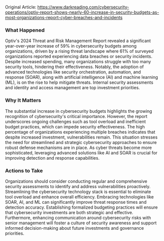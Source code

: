 Original Article: https://www.darkreading.com/cybersecurity-operations/optiv-report-shows-nearly-60-increase-in-security-budgets-as-most-organizations-report-cyber-breaches-and-incidents

### What Happened
Optiv's 2024 Threat and Risk Management Report revealed a significant year-over-year increase of 59% in cybersecurity budgets among organizations, driven by a rising threat landscape where 61% of surveyed organizations reported experiencing data breaches or security incidents. Despite increased spending, many organizations struggle with too many security tools, hindering their effectiveness. Notably, the adoption of advanced technologies like security orchestration, automation, and response (SOAR), along with artificial intelligence (AI) and machine learning (ML), is on the rise to help mitigate threats. Internal security assessments and identity and access management are top investment priorities.

### Why It Matters
The substantial increase in cybersecurity budgets highlights the growing recognition of cybersecurity's critical importance. However, the report underscores ongoing challenges such as tool overload and inefficient budget practices, which can impede security effectiveness. The high percentage of organizations experiencing multiple breaches indicates that despite increased investment, vulnerabilities remain. This situation stresses the need for streamlined and strategic cybersecurity approaches to ensure robust defense mechanisms are in place. As cyber threats become more sophisticated, leveraging advanced solutions like AI and SOAR is crucial for improving detection and response capabilities.

### Actions to Take
Organizations should consider conducting regular and comprehensive security assessments to identify and address vulnerabilities proactively. Streamlining the cybersecurity technology stack is essential to eliminate tool overload and enhance overall efficiency. Embracing technologies like SOAR, AI, and ML can significantly improve threat response times and detection accuracy. Establishing formalized budgeting practices will ensure that cybersecurity investments are both strategic and effective. Furthermore, enhancing communication around cybersecurity risks with senior management will foster a culture of security awareness and support informed decision-making about future investments and governance priorities.